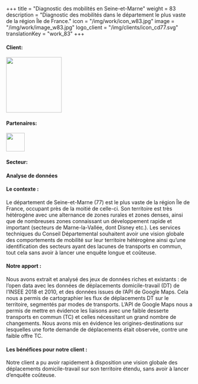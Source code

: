 +++
title = "Diagnostic des mobilités en Seine-et-Marne"
weight = 83
description = "Diagnostic des mobilités dans le département le plus vaste de la région Île de France."
icon = "/img/work/icon_w83.jpg"
image = "/img/work/image_w83.jpg"
logo_client = "/img/clients/icon_cd77.svg"
translationKey = "work_83"
+++

<!-- Client -->
<div class="row">
	<div class="col-sm-3"><h4>Client:</h4></div>
	<div class="col-sm-3"><a href = "https://seine-et-marne.fr/fr" target="_blank"> <img src="/img/clients/icon_cd77.svg" width="150px"/></a></div>	
</div>	

<!-- Partner -->
<div class="row">
	<div class="col-sm-3"><h4>Partenaires:</h4></div>
	<div class="col-sm-3"><a href = "https://www.cdvia.fr/accueil" target="_blank"> <img src="/img/clients/icon_cdvia.svg" height="50px"/></a></div>	
</div>	

<!-- Sector -->
<div class="row">
	<div class="col-sm-3"><h4>Secteur:</h4></div>
	<div class="col-sm-3"> <h4>Analyse de données</h4></div>
	<div class="col-sm-3"></div>
</div>	

<h4>Le contexte :</h4> 
<p>

Le département de Seine-et-Marne (77) est le plus vaste de la région Île de France, occupant près de la moitié de celle-ci. Son territoire est très hétérogène avec une alternance de zones rurales et zones denses, ainsi que de nombreuses zones connaissant un développement rapide et important (secteurs de Marne-la-Vallée, dont Disney etc.). Les services techniques du Conseil Départemental souhaitent avoir une vision globale des comportements de mobilité sur leur territoire hétérogène ainsi qu’une identification des secteurs ayant des lacunes de transports en commun, tout cela sans avoir à lancer une enquête longue et coûteuse.

</p>

<h4>Notre apport :</h4>
<p>

Nous avons extrait et analysé des jeux de données riches et existants : de l’open data avec les données de déplacements domicile-travail (DT) de l’INSEE 2018 et 2010, et des données issues de l’API de Google Maps. Cela nous a permis de cartographier les flux de déplacements DT sur le territoire, segmentés par modes de transports. L’API de Google Maps nous a permis de mettre en évidence les liaisons avec une faible desserte transports en commun (TC) et celles nécessitant un grand nombre de changements. Nous avons mis en évidence les origines-destinations sur lesquelles une forte demande de déplacements était observée, contre une faible offre TC.

</p>

<h4>Les bénéfices pour notre client :</h4>
<p>

Notre client a pu avoir rapidement à disposition une vision globale des déplacements domicile-travail sur son territoire étendu, sans avoir à lancer d’enquête coûteuse.

</p>
